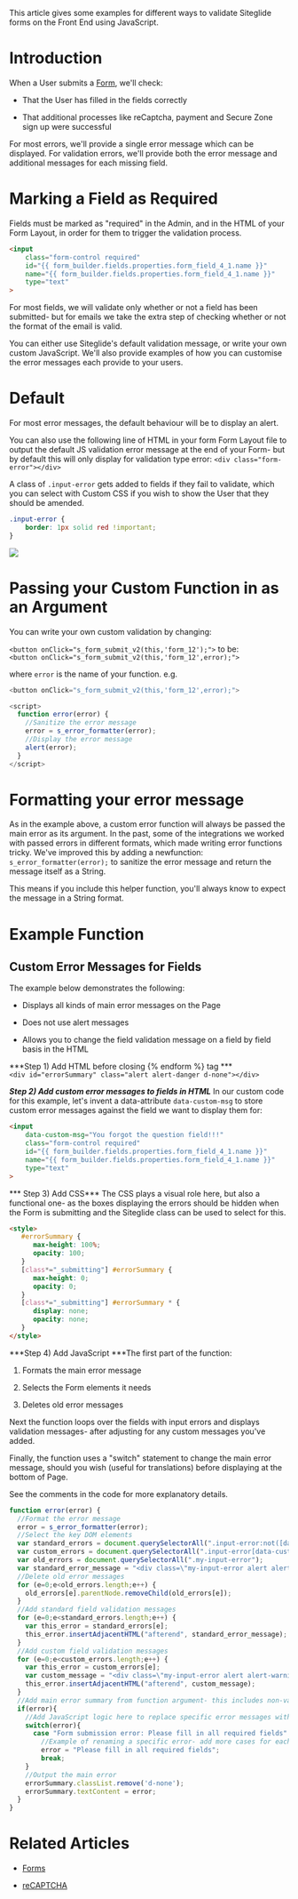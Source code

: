 This article gives some examples for different ways to validate Siteglide forms on the Front End using JavaScript.

# Introduction

When a User submits a [Form](https://help.siteglide.com/article/99-forms-getting-started), we'll check:

*   That the User has filled in the fields correctly

*   That additional processes like reCaptcha, payment and Secure Zone sign up were successful

For most errors, we'll provide a single error message which can be displayed. For validation errors, we'll provide both the error message and additional messages for each missing field.

# Marking a Field as Required

&#x20;Fields must be marked as "required" in the Admin, and in the HTML of your Form Layout, in order for them to trigger the validation process.

```html
<input 
    class="form-control required" 
    id="{{ form_builder.fields.properties.form_field_4_1.name }}" 
    name="{{ form_builder.fields.properties.form_field_4_1.name }}"  
    type="text"
>
```

For most fields, we will validate only whether or not a field has been submitted- but for emails we take the extra step of checking whether or not the format of the email is valid.&#x20;

You can either use Siteglide's default validation message, or write your own custom JavaScript.
We'll also provide examples of how you can customise the error messages each provide to your users.

# Default

For most error messages, the default behaviour will be to display an alert.&#x20;

You can also use the following line of HTML in your form Form Layout file to output the default JS validation error message at the end of your Form- but by default this will only display for validation type error: `<div class="form-error"></div>`

A class of `.input-error` gets added to fields if they fail to validate, which you can select with Custom CSS if you wish to show the User that they should be amended.&#x20;

```css
.input-error {
    border: 1px solid red !important;
}
```

![](https://downloads.intercomcdn.com/i/o/253713156/c017c7f36c95b360e72aa1e8/image.png)

&#x20;

# Passing your Custom Function in as an Argument

You can write your own custom validation by changing: 

`<button onClick="s_form_submit_v2(this,'form_12');">` to be: `<button onClick="s_form_submit_v2(this,'form_12',error);">`

where `error` is the name of your function. e.g.

```javascript
<button onClick="s_form_submit_v2(this,'form_12',error);">

<script> 
  function error(error) { 
    //Sanitize the error message 
    error = s_error_formatter(error);    
    //Display the error message 
    alert(error);   
  }
</script>
```

# Formatting your error message

As in the example above, a custom error function will always be passed the main error as its argument.&#x20;
In the past, some of the integrations we worked with passed errors in different formats, which made writing error functions tricky.&#x20;
We've improved this by adding a newfunction: `s_error_formatter(error);` to sanitize the error message and return the message itself as a String.&#x20;

This means if you include this helper function, you'll always know to expect the message in a String format.&#x20;

# Example Function

## Custom Error Messages for Fields

&#x20;The example below demonstrates the following:

*   Displays all kinds of main error messages on the Page

*   Does not use alert messages

*   Allows you to change the field validation message on a field by field basis in the HTML

***Step 1) Add HTML before closing {% endform %} tag
***`<div id="errorSummary" class="alert alert-danger d-none"></div>`

***Step 2) Add custom error messages to fields in HTML***
In our custom code for this example, let's invent a data-attribute `data-custom-msg`  to store custom error messages against the field we want to display them for:

```html
<input 
    data-custom-msg="You forgot the question field!!!" 
    class="form-control required" 
    id="{{ form_builder.fields.properties.form_field_4_1.name }}" 
    name="{{ form_builder.fields.properties.form_field_4_1.name }}"  
    type="text"
>
```

*** Step 3) Add CSS***
The CSS plays a visual role here, but also a functional one- as the boxes displaying the errors should be hidden when the Form is submitting and the Siteglide class can be used to select for this.

```html
<style> 
   #errorSummary {
      max-height: 100%;
      opacity: 100; 
   }  
   [class*="_submitting"] #errorSummary {
      max-height: 0;
      opacity: 0; 
   } 
   [class*="_submitting"] #errorSummary * {
      display: none;
      opacity: none;  
   }
</style>
```

***Step 4) Add JavaScript
***The first part of the function:

1.  Formats the main error message

2.  Selects the Form elements it needs

3.  Deletes old error messages

Next the function loops over the fields with input errors and displays validation messages- after adjusting for any custom messages you've added.

Finally, the function uses a "switch" statement to change the main error message, should you wish (useful for translations) before displaying at the bottom of Page.

See the comments in the code for more explanatory details.

```javascript
function error(error) {
  //Format the error message
  error = s_error_formatter(error);
  //Select the key DOM elements
  var standard_errors = document.querySelectorAll(".input-error:not([data-custom-msg])");
  var custom_errors = document.querySelectorAll(".input-error[data-custom-msg]");
  var old_errors = document.querySelectorAll(".my-input-error");
  var standard_error_message = "<div class=\"my-input-error alert alert-warning\">This field is required.</div>";
  //Delete old error messages
  for (e=0;e<old_errors.length;e++) {
    old_errors[e].parentNode.removeChild(old_errors[e]);
  }
  //Add standard field validation messages
  for (e=0;e<standard_errors.length;e++) {
    var this_error = standard_errors[e];
    this_error.insertAdjacentHTML("afterend", standard_error_message);
  }
  //Add custom field validation messages
  for (e=0;e<custom_errors.length;e++) {
    var this_error = custom_errors[e];
    var custom_message = "<div class=\"my-input-error alert alert-warning\">"+this_error.getAttribute("data-custom-msg")+"</div>";
    this_error.insertAdjacentHTML("afterend", custom_message);
  }
  //Add main error summary from function argument- this includes non-validation errors.
  if(error){
    //Add JavaScript logic here to replace specific error messages with your own text.
    switch(error){
      case "Form submission error: Please fill in all required fields":
        //Example of renaming a specific error- add more cases for each error you wish to change
        error = "Please fill in all required fields";
        break;
    }
    //Output the main error
    errorSummary.classList.remove('d-none');
    errorSummary.textContent = error;
  }
}
```

# Related Articles

*   [Forms ](https://help.siteglide.com/article/99-forms-getting-started)

*   [reCAPTCHA](https://help.siteglide.com/article/99-forms-getting-started#2-spam-protection)

